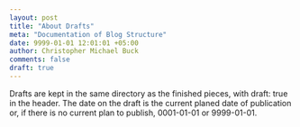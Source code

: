 ```yaml
---
layout: post
title: "About Drafts"
meta: "Documentation of Blog Structure"
date: 9999-01-01 12:01:01 +05:00
author: Christopher Michael Buck
comments: false
draft: true
---
```


Drafts are kept in the same directory as the finished pieces, with draft: true in the header. The date on the draft is the current planed date of publication or, if there is no current plan to publish,  0001-01-01 or 9999-01-01.